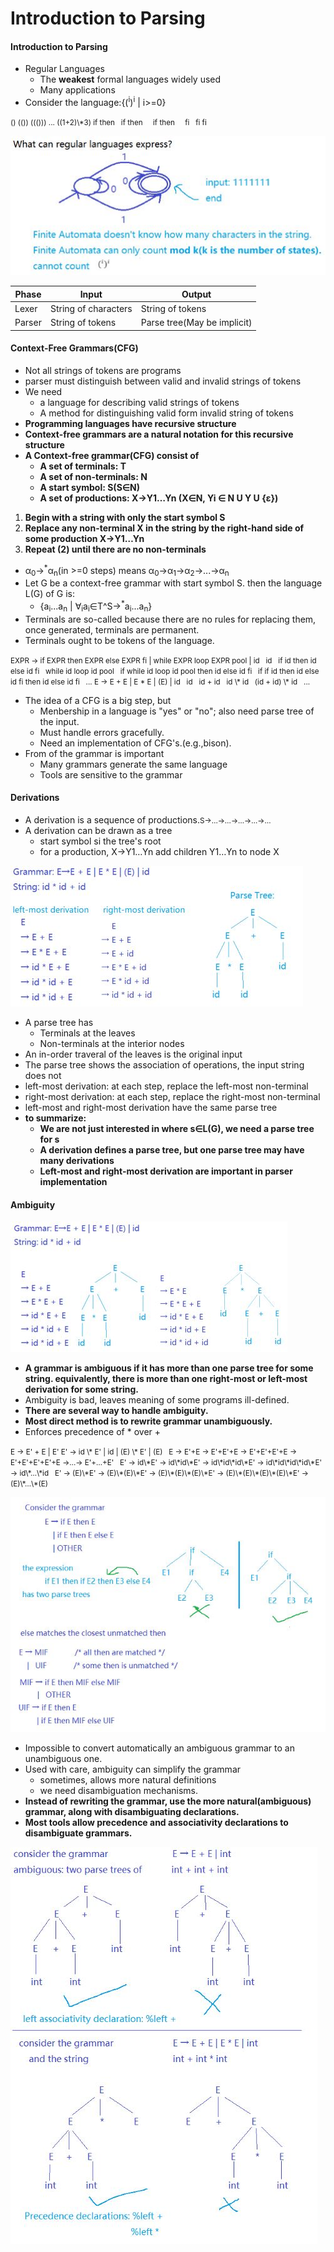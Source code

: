 # Introduction to Parsing
#### Introduction to Parsing
- Regular Languages
    + The **weakest** formal languages widely used
    + Many applications
- Consider the language:{(<sup>i</sup>)<sup>i</sup> | i>=0}
<small>
()  
(())  
((()))  
...  
((1+2)\*3)  
if then  
&nbsp;&nbsp;if then  
&nbsp;&nbsp;&nbsp;&nbsp;if then  
&nbsp;&nbsp;&nbsp;&nbsp;fi  
&nbsp;&nbsp;fi  
fi
</small>

![regularLanguages](https://github.com/Austen-hub/Austen-hub.github.io/blob/master/basicCourse/images/Compilers-regularLanguages.JPG?raw=true)

| Phase | Input | Output |
|- | - | - |
| Lexer | String of characters | String of tokens |
| Parser | String of tokens | Parse tree(May be implicit) | 

#### Context-Free Grammars(CFG)
- Not all strings of tokens are programs
- parser must distinguish between valid and invalid strings of tokens
- We need
    + a language for describing valid strings of tokens
    + A method for distinguishing valid form invalid string of tokens
- **Programming languages have recursive structure**
- **Context-free grammars are a natural notation for this recursive structure**
- **A Context-free grammar(CFG) consist of** 
    + **A set of terminals: T**
    + **A set of non-terminals: N**
    + **A start symbol: S(S∈N)**
    + **A set of productions: X→Y1…Yn (X∈N, Yi ∈ N U Y U {ε})**

1. **Begin with a string with only the start symbol S**
2. **Replace any non-terminal X in the string by the right-hand side of some production X→Y1…Yn**
3. **Repeat (2) until there are no non-terminals**

- α<sub>0</sub>→<sup>\*</sup>α<sub>n</sub>(in >=0 steps) means α<sub>0</sub>→α<sub>1</sub>→α<sub>2</sub>→...→α<sub>n</sub>
- Let G be a context-free grammar with start symbol S. then the language L(G) of G is:
    + {a<sub>i</sub>...a<sub>n</sub> | ∀<sub>i</sub>a<sub>i</sub>∈T^S→<sup>\*</sup>a<sub>i</sub>...a<sub>n</sub>}
- Terminals are so-called because there are no rules for replacing them, once generated, terminals are permanent.
- Terminals ought to be tokens of the language.

<small>
EXPR → if EXPR then EXPR else EXPR fi | while EXPR loop EXPR pool | id  
&nbsp;&nbsp;id  
&nbsp;&nbsp;if id then id else id fi  
&nbsp;&nbsp;while id loop id pool  
&nbsp;&nbsp;if while id loop id pool then id else id fi  
&nbsp;&nbsp;if if id then id else id fi then id else id fi  
&nbsp;&nbsp;...   
E → E + E | E * E | (E) | id  
&nbsp;&nbsp;id 
&nbsp;&nbsp;id + id  
&nbsp;&nbsp;id \* id  
&nbsp;&nbsp;(id + id) \* id   
&nbsp;&nbsp;...
</small>

- The idea of a CFG is a big step, but
    + Menbership in a language is "yes" or "no"; also need parse tree of the input.
    + Must handle errors gracefully.
    + Need an implementation of CFG's.(e.g.,bison).
- From of the grammar is important
    + Many grammars generate the same language
    + Tools are sensitive to the grammar
#### Derivations
- A derivation is a sequence of productions.<small>S→…→…→…→…→…</small>
- A derivation can be drawn as a tree
    + start symbol si the tree's root
    + for a production, X→Y1…Yn add children Y1…Yn to node X

![derivation](https://github.com/Austen-hub/Austen-hub.github.io/blob/master/basicCourse/images/Compilers-derivation.JPG?raw=true)

- A parse tree has
    + Terminals at the leaves
    + Non-terminals at the interior nodes
- An in-order traveral of the leaves is the original input
- The parse tree shows the association of operations, the input string does not
- left-most derivation: at each step, replace the left-most non-terminal
- right-most derivation: at each step, replace the right-most non-terminal
- left-most and right-most derivation have the same parse tree
- **to summarize:**
    + **We are not just interested in where s∈L(G), we need a parse tree for s**
    + **A derivation defines a parse tree, but one parse tree may have many derivations**
    + **Left-most and right-most derivation are important in parser implementation**
#### Ambiguity
![ambiguity](https://github.com/Austen-hub/Austen-hub.github.io/blob/master/basicCourse/images/Compilers-ambiguity.JPG?raw=true)

- **A grammar is ambiguous if it has more than one parse tree for some string. equivalently, there is more than one right-most or left-most derivation for some string.**
- Ambiguity is bad, leaves meaning of some programs ill-defined.
- **There are several way to handle ambiguity.**
- **Most direct method is to rewrite grammar unambiguously.**
- Enforces precedence of \* over \+

<small>
E → E' + E | E'  
E' → id \* E' | id | (E) \* E' | (E)  
&nbsp;&nbsp;E → E'+E → E'+E'+E → E'+E'+E'+E → E'+E'+E'+E'+E →…→ E'+…+E'  
&nbsp;&nbsp;E' → id\*E' → id\*id\*E' → id\*id\*id\*E' → id\*id\*id\*id\*E' → id\*…\*id  
&nbsp;&nbsp;E' → (E)\*E' → (E)\*(E)\*E' → (E)\*(E)\*(E)\*E' → (E)\*(E)\*(E)\*(E)\*E' → (E)\*…\*(E)
</small>

![ambiguity2](https://github.com/Austen-hub/Austen-hub.github.io/blob/master/basicCourse/images/Compilers-ambiguity2.JPG?raw=true)

- Impossible to convert automatically an ambiguous grammar to an unambiguous one.
- Used with care, ambiguity can simplify the grammar
    + sometimes, allows more natural definitions
    + we need disambiguation mechanisms.
- **Instead of rewriting the grammar, use the more natural(ambiguous) grammar, along with disambiguating declarations.**
- **Most tools allow precedence and associativity declarations to disambiguate grammars.**

![ambiguity3](https://github.com/Austen-hub/Austen-hub.github.io/blob/master/basicCourse/images/Compilers-ambiguity3.JPG?raw=true)
